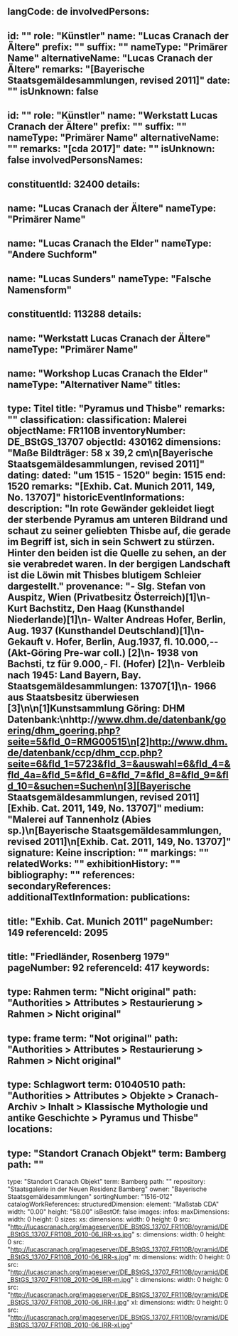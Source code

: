 langCode: de
involvedPersons: 
 - 
   id: ""
  role: "Künstler"
  name: "Lucas Cranach der Ältere"
  prefix: ""
  suffix: ""
  nameType: "Primärer Name"
  alternativeName: "Lucas Cranach der Ältere"
  remarks: "[Bayerische Staatsgemäldesammlungen, revised 2011]"
  date: ""
  isUnknown: false
 - 
   id: ""
  role: "Künstler"
  name: "Werkstatt Lucas Cranach der Ältere"
  prefix: ""
  suffix: ""
  nameType: "Primärer Name"
  alternativeName: ""
  remarks: "[cda 2017]"
  date: ""
  isUnknown: false
involvedPersonsNames: 
 - 
   constituentId: 32400
  details: 
   - 
   name: "Lucas Cranach der Ältere"
    nameType: "Primärer Name"
   - 
   name: "Lucas Cranach the Elder"
    nameType: "Andere Suchform"
   - 
   name: "Lucas Sunders"
    nameType: "Falsche Namensform"
 - 
   constituentId: 113288
  details: 
   - 
   name: "Werkstatt Lucas Cranach der Ältere"
    nameType: "Primärer Name"
   - 
   name: "Workshop Lucas Cranach the Elder"
    nameType: "Alternativer Name"
titles: 
 - 
   type: Titel
  title: "Pyramus und Thisbe"
  remarks: ""
classification: 
 classification: Malerei
objectName: FR110B
inventoryNumber: DE_BStGS_13707
objectId: 430162
dimensions: "Maße Bildträger: 58 x 39,2 cm\n[Bayerische Staatsgemäldesammlungen, revised 2011]"
dating: 
 dated: "um 1515 - 1520"
 begin: 1515
 end: 1520
 remarks: "[Exhib. Cat. Munich 2011, 149, No. 13707]"
 historicEventInformations: 
description: "In rote Gewänder gekleidet liegt der sterbende Pyramus am unteren Bildrand und schaut zu seiner geliebten Thisbe auf, die gerade im Begriff ist, sich in sein Schwert zu stürzen. Hinter den beiden ist die Quelle zu sehen, an der sie verabredet waren. In der bergigen Landschaft ist die Löwin mit Thisbes blutigem Schleier dargestellt."
provenance: "- Slg.  Stefan von Auspitz, Wien (Privatbesitz Österreich)[1]\n- Kurt Bachstitz, Den Haag (Kunsthandel Niederlande)[1]\n- Walter Andreas Hofer, Berlin, Aug. 1937 (Kunsthandel Deutschland)[1]\n- Gekauft v. Hofer, Berlin, Aug.1937, fl. 10.000,-- (Akt-Göring Pre-war coll.) [2]\n- 1938 von Bachsti, tz für 9.000,- Fl. (Hofer) [2]\n- Verbleib nach 1945: Land Bayern, Bay. Staatsgemäldesammlungen: 13707[1]\n- 1966 aus Staatsbesitz überwiesen [3]\n\n[1]Kunstsammlung Göring: DHM Datenbank:\nhttp://www.dhm.de/datenbank/goering/dhm_goering.php?seite=5&fld_0=RMG00515\n[2]http://www.dhm.de/datenbank/ccp/dhm_ccp.php?seite=6&fld_1=5723&fld_3=&auswahl=6&fld_4=&fld_4a=&fld_5=&fld_6=&fld_7=&fld_8=&fld_9=&fld_10=&suchen=Suchen\n[3][Bayerische Staatsgemäldesammlungen, revised 2011] [Exhib. Cat. 2011, 149, No. 13707]"
medium: "Malerei auf Tannenholz (Abies sp.)\n[Bayerische Staatsgemäldesammlungen, revised 2011]\n[Exhib. Cat. 2011, 149, No. 13707]"
signature: Keine
inscription: ""
markings: ""
relatedWorks: ""
exhibitionHistory: ""
bibliography: ""
references: 
secondaryReferences: 
additionalTextInformation: 
publications: 
 - 
   title: "Exhib. Cat. Munich 2011"
  pageNumber: 149
  referenceId: 2095
 - 
   title: "Friedländer, Rosenberg 1979"
  pageNumber: 92
  referenceId: 417
keywords: 
 - 
   type: Rahmen
  term: "Nicht original"
  path: "Authorities > Attributes > Restaurierung > Rahmen > Nicht original"
 - 
   type: frame
  term: "Not original"
  path: "Authorities > Attributes > Restaurierung > Rahmen > Nicht original"
 - 
   type: Schlagwort
  term: 01040510
  path: "Authorities > Attributes > Objekte > Cranach-Archiv > Inhalt > Klassische Mythologie und antike Geschichte > Pyramus und Thisbe"
locations: 
 - 
   type: "Standort Cranach Objekt"
  term: Bamberg
  path: ""
 - 
   type: "Standort Cranach Objekt"
  term: Bamberg
  path: ""
repository: "Staatsgalerie in der Neuen Residenz Bamberg"
owner: "Bayerische Staatsgemäldesammlungen"
sortingNumber: "1516-012"
catalogWorkReferences: 
structuredDimension: 
 element: "Maßstab CDA"
 width: "0.00"
 height: "58.00"
isBestOf: false
images: 
 infos: 
  maxDimensions: 
   width: 0
   height: 0
 sizes: 
  xs: 
   dimensions: 
    width: 0
    height: 0
   src: "http://lucascranach.org/imageserver/DE_BStGS_13707_FR110B/pyramid/DE_BStGS_13707_FR110B_2010-06_IRR-xs.jpg"
  s: 
   dimensions: 
    width: 0
    height: 0
   src: "http://lucascranach.org/imageserver/DE_BStGS_13707_FR110B/pyramid/DE_BStGS_13707_FR110B_2010-06_IRR-s.jpg"
  m: 
   dimensions: 
    width: 0
    height: 0
   src: "http://lucascranach.org/imageserver/DE_BStGS_13707_FR110B/pyramid/DE_BStGS_13707_FR110B_2010-06_IRR-m.jpg"
  l: 
   dimensions: 
    width: 0
    height: 0
   src: "http://lucascranach.org/imageserver/DE_BStGS_13707_FR110B/pyramid/DE_BStGS_13707_FR110B_2010-06_IRR-l.jpg"
  xl: 
   dimensions: 
    width: 0
    height: 0
   src: "http://lucascranach.org/imageserver/DE_BStGS_13707_FR110B/pyramid/DE_BStGS_13707_FR110B_2010-06_IRR-xl.jpg"